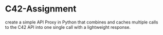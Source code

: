 # C42-Assignment
create a simple API Proxy in Python that combines and caches multiple calls to the C42 API into one single call with a lightweight response.
